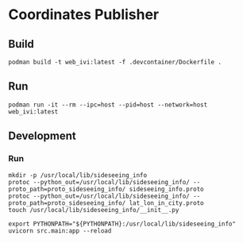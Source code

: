 # Coordinates Publisher

## Build

```shell
podman build -t web_ivi:latest -f .devcontainer/Dockerfile .
```

## Run

```shell
podman run -it --rm --ipc=host --pid=host --network=host web_ivi:latest
```

## Development

### Run

```shell
mkdir -p /usr/local/lib/sideseeing_info
protoc --python_out=/usr/local/lib/sideseeing_info/ --proto_path=proto_sideseeing_info/ sideseeing_info.proto
protoc --python_out=/usr/local/lib/sideseeing_info/ --proto_path=proto_sideseeing_info/ lat_lon_in_city.proto
touch /usr/local/lib/sideseeing_info/__init__.py
```

```shell
export PYTHONPATH="${PYTHONPATH}:/usr/local/lib/sideseeing_info"
uvicorn src.main:app --reload
```
